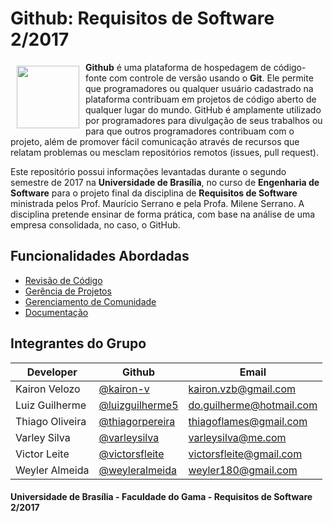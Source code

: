 # Github: Requisitos de Software 2/2017

<a href="https://github.com"><img src="https://cdn4.iconfinder.com/data/icons/iconsimple-logotypes/512/github-512.png" align="left" height="100" hspace="10" vspace="6"></a>

**Github** é uma plataforma de hospedagem de código-fonte com controle de versão usando o **Git**. Ele permite que programadores ou qualquer usuário cadastrado na plataforma contribuam em projetos de código aberto de qualquer lugar do mundo. GitHub é amplamente utilizado por programadores para divulgação de seus trabalhos ou para que outros programadores contribuam com o projeto, além de promover fácil comunicação através de recursos que relatam problemas ou mesclam repositórios remotos (issues, pull request).

Este repositório possui informações levantadas durante o segundo semestre de 2017 na **Universidade de Brasília**, no curso de **Engenharia de Software** para o projeto final da disciplina de **Requisitos de Software** ministrada pelos Prof. Maurício Serrano e pela Profa. Milene Serrano. A disciplina pretende ensinar de forma prática, com base na análise de uma empresa consolidada, no caso, o GitHub.

## Funcionalidades Abordadas

* [Revisão de Código](https://github.com/features#code-review)
* [Gerência de Projetos](https://github.com/features#project-management)
* [Gerenciamento de Comunidade](https://github.com/features#community-management)
* [Documentação](https://github.com/features#documentation)

## Integrantes do Grupo

| Developer           | Github                                                 | Email                         |
|---------------------|--------------------------------------------------------|-------------------------------|
| Kairon Velozo    | [@kairon-v](https://github.com/kairon-v) | kairon.vzb@gmail.com |
| Luiz Guilherme      | [@luizguilherme5](https://github.com/luizguilherme5)   | do.guilherme@hotmail.com      |
| Thiago Oliveira        | [@thiagorpereira](https://github.com/thiagorpereira)       | thiagoflames@gmail.com      |
| Varley Silva        | [@varleysilva](https://github.com/varleysilva)         | varleysilva@me.com            |
| Victor Leite       | [@victorsfleite](https://github.com/victorsfleite)         | victorsfleite@gmail.com         |
| Weyler Almeida        | [@weyleralmeida](https://github.com/weyleralmeida)         | weyler180@gmail.com           |


#### Universidade de Brasília - Faculdade do Gama - Requisitos de Software 2/2017